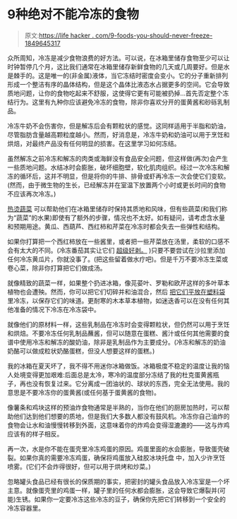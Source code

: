 # 9种绝对不能冷冻的食物

> 原文:[https://life hacker . com/9-foods-you-should-never-freeze-1849645317](https://lifehacker.com/9-foods-you-should-never-freeze-1849645317)

众所周知，冷冻是减少食物浪费的好方法。可以说，在冰箱里储存食物至少可以让时钟暂停几个月，这比我们通常在冰箱里储存新鲜食物的几天或几周要好。但是水是棘手的。这是唯一的(非金属)液体，当它冻结时密度会变小。它的分子重新排列形成一个整洁有序的晶体结构，但是这个晶体比液态水占据更多的空间。它会导致质地问题，让你的食物吃起来不舒服，这使得它更有可能被扔掉...首先否定整个冻结行为。这里有九种你应该避免冷冻的食物，除非你喜欢分开的蛋黄酱和砂砾乳制品。

冷冻牛奶不会伤害你，但是解冻后会有颗粒状的感觉。这同样适用于半脂和奶油，尽管脂肪含量越高颗粒度越小。然而，好消息是，冷冻牛奶和奶油可以用于烹饪和烘焙，对最终产品没有任何明显的损害。在这里学习如何冻结。

虽然解冻之前冷冻和解冻的肉类或海鲜没有食品安全问题，但这样做(再次)会产生一些质地问题。水结冰时会膨胀，破坏细胞壁，软化肌肉组织。经过一次冷冻和解冻的循环后，这并不明显，但是将你的牛排、排骨或虾再冷冻一次会使它们变软。(然而，由于微生物的生长，已经解冻并在室温下放置两个小时或更长时间的食物不应该再次冷冻。)

[热烫蔬菜](https://lifehacker.com/why-you-should-blanch-your-vegetables-before-freezing-t-1849569633) 可以帮助他们在冰箱里储存时保持其质地和风味，但有些蔬菜(和我们称为“蔬菜”的水果)即使有了额外的步骤，情况也不太好。如有疑问，请考虑含水量和预期用途。黄瓜、西葫芦、西红柿和芹菜在冷冻时都会失去一些弹性和结构。

如果你打算把一个西红柿放在一些酱里，或者把一些芹菜放在汤里，柔软的口感不会有太大的不同。(冷冻番茄其实让它们 [超级好剥。](https://lifehacker.com/freeze-tomatoes-to-preserve-them-easily-1797948442) )只要不要尝试在沙拉里添加任何冷冻黄瓜片，你就没事了。(把这些留着做水疗吧)。但是千万不要冷冻生菜或卷心菜，除非你打算把它们做成汤。

就像精致的蔬菜一样，如果整个扔进冰箱，像芫荽叶、罗勒和欧芹这样的多叶草本植物也会遭殃。然而，你可以把它们切碎并和油混合，然后 [把它们平放在塑料袋](https://lifehacker.com/why-freezing-herbs-flat-is-the-best-way-to-store-them-1696587635) 里冷冻，以保存它们的味道。更耐寒的木本草本植物，如迷迭香可以在没有任何其他准备的情况下冷冻在冷冻袋中。

就像他们的原材料一样，这些乳制品在冷冻时会变得颗粒状，但仍然可以用于烹饪和烘焙。不要冷冻任何乳制品蘸酱，但可以随意在蛋糕、酱汁或任何其他需要的食谱中使用冷冻和解冻的酸奶油，除非是乳制品作为主要成分。(冷冻和解冻的奶油奶酪可以做成粒状奶酪蛋糕，但没人想要这样的蛋糕。)

我的冰箱在夏天坏了，我不得不用迷你冰箱做饭。冰箱极度不稳定的温度让我的恼人处境变得更加艰难:后面总是太冷，寒冷的温度部分冻结了我的杜克蛋黄酱瓶子，再也没有恢复过来。它分离成一团油状的、球状的东西，完全无法使用。我的意思是不要冷冻你的蛋黄酱(或任何基于蛋黄酱的食物)。

像薯条和鸡块这样的预油炸食物通常是半熟的，当你在他们的厨房加热时，可以帮助他们达到他们想要的质地，但是我们大多数人都没有鼓风机。冷冻你自己油炸的食物会让水和油慢慢转移到外面，这意味着你的炸鸡会变得湿漉漉的——这与炸鸡应该有的样子相反。

再一次，水是你不能在蛋壳里冷冻鸡蛋的原因。鸡蛋里面的水会膨胀，导致蛋壳破裂。如果你真的需要冷冻鸡蛋，确保将鸡蛋放入硅胶冰块托盘 中，加入少许烹饪喷雾。(它们不会炸得很好，但可以用于烘烤和炒菜。)

忽略罐头食品已经有很长的保质期的事实，把密封的罐头食品放入冷冻室是一个坏主意。就像蛋壳里的鸡蛋一样，罐子里的任何水都会膨胀，这会导致它爆裂并(可能)生锈。如果你一定要冷冻这些冷冻的豆子，确保你先把它们转移到一个安全的冷冻容器里。